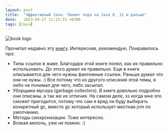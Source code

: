 ```yaml
---
layout: post
title:  "Эффективный Java. Тюнинг кода на Java 8, 11 и дальше"
date:   2023-04-27 11:15:33 +0300
tags: [Java]
---
```


![book
logo](https://images-na.ssl-images-amazon.com/images/S/compressed.photo.goodreads.com/books/1613482996i/57097695.jpg)

Прочитал недавно эту
[книгу](https://www.goodreads.com/book/show/57097695-java-java-8-11). Интересная, рекомендую.
Понравилось про:
- Типы ссылок в жаве. Благодаря этой книге понял, как их правильно использовать.
  До этого думал не правильно. Еще в книге описывается для чего нужны фантомные
  ссылки. Раньше думал что они не нужы. :) Все потому что из другого описания
  этой темы, я либо не понимал для чего, либо засыпал.
- Уборщики мусора (garbage collectors). В книге довольно подробно они описаны, а
  так же их отличия. На самом деле, хз когда мне это сможет пригодится, потому что 
  сам я вряд ли буду выбирать конкретный gc, вместо gc который использует местная 
  jvm по умолчанию. 
- Методы синхронизации. Тоже интересно.
- Всякая мелочь, уже не помню. :)
